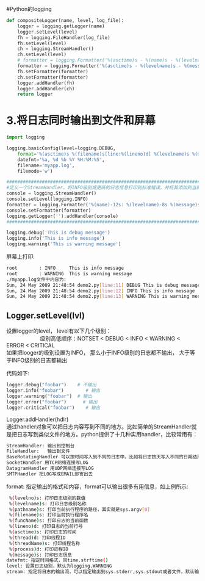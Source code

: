 #Python的logging


```python
def compositeLogger(name, level, log_file):
    logger = logging.getLogger(name)
    logger.setLevel(level)
    fh = logging.FileHandler(log_file)
    fh.setLevel(level)
    ch = logging.StreamHandler()
    ch.setLevel(level)
    # formatter = logging.Formatter('%(asctime)s - %(name)s - %(levelname)s - %(message)s')
    formatter = logging.Formatter('%(asctime)s - %(levelname)s - %(message)s')
    fh.setFormatter(formatter)
    ch.setFormatter(formatter)
    logger.addHandler(fh)
    logger.addHandler(ch)
    return logger

```



# 3.将日志同时输出到文件和屏幕
```python
import logging

logging.basicConfig(level=logging.DEBUG,
    format='%(asctime)s %(filename)s[line:%(lineno)d] %(levelname)s %(message)s',
    datefmt='%a, %d %b %Y %H:%M:%S',
    filename='myapp.log',
    filemode='w')

#################################################################################################
#定义一个StreamHandler，将INFO级别或更高的日志信息打印到标准错误，并将其添加到当前的日志处理对象#
console = logging.StreamHandler()
console.setLevel(logging.INFO)
formatter = logging.Formatter('%(name)-12s: %(levelname)-8s %(message)s')
console.setFormatter(formatter)
logging.getLogger('').addHandler(console)
#################################################################################################

logging.debug('This is debug message')
logging.info('This is info message')
logging.warning('This is warning message')
```
屏幕上打印:
```bash
root        : INFO     This is info message
root        : WARNING  This is warning message
./myapp.log文件中内容为:
Sun, 24 May 2009 21:48:54 demo2.py[line:11] DEBUG This is debug message
Sun, 24 May 2009 21:48:54 demo2.py[line:12] INFO This is info message
Sun, 24 May 2009 21:48:54 demo2.py[line:13] WARNING This is warning message
```


## Logger.setLevel(lvl)
设置logger的level， level有以下几个级别：   
　　　　
　　级别高低顺序：NOTSET < DEBUG < INFO < WARNING < ERROR < CRITICAL   
如果把looger的级别设置为INFO， 那么小于INFO级别的日志都不输出， 大于等于INFO级别的日志都输出　 　

代码如下:
```python
logger.debug("foobar")    # 不输出   
logger.info("foobar")        # 输出  
logger.warning("foobar")  # 输出  
logger.error("foobar")      # 输出  
logger.critical("foobar")    # 输出  

```

Logger.addHandler(hdlr)   
通过handler对象可以把日志内容写到不同的地方。比如简单的StreamHandler就是把日志写到类似文件的地方。python提供了十几种实用handler，比较常用有：   
```python
StreamHandler: 输出到控制台
FileHandler:   输出到文件
BaseRotatingHandler 可以按时间写入到不同的日志中。比如将日志按天写入不同的日期结尾的文件文件。
SocketHandler 用TCP网络连接写LOG
DatagramHandler 用UDP网络连接写LOG
SMTPHandler 把LOG写成EMAIL邮寄出去
```

format: 指定输出的格式和内容，format可以输出很多有用信息，如上例所示:
```bash
 %(levelno)s: 打印日志级别的数值
 %(levelname)s: 打印日志级别名称
 %(pathname)s: 打印当前执行程序的路径，其实就是sys.argv[0]
 %(filename)s: 打印当前执行程序名
 %(funcName)s: 打印日志的当前函数
 %(lineno)d: 打印日志的当前行号
 %(asctime)s: 打印日志的时间
 %(thread)d: 打印线程ID
 %(threadName)s: 打印线程名称
 %(process)d: 打印进程ID
 %(message)s: 打印日志信息
datefmt: 指定时间格式，同time.strftime()
level: 设置日志级别，默认为logging.WARNING
stream: 指定将日志的输出流，可以指定输出到sys.stderr,sys.stdout或者文件，默认输出到sys.stderr，当stream和filename同时指定时，stream被忽略
```
